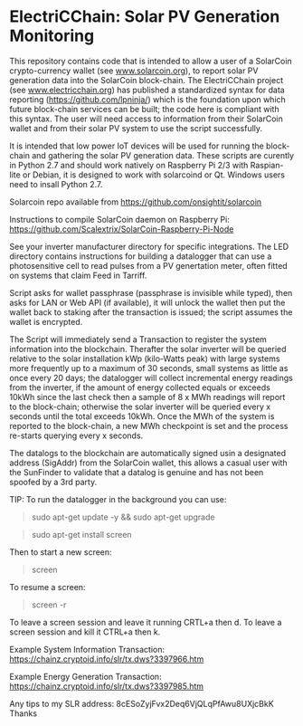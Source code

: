 # ElectriCChain: Solar PV Generation Monitoring

This repository contains code that is intended to allow a user of a SolarCoin crypto-currency wallet (see www.solarcoin.org), to report solar PV generation data into the SolarCoin block-chain.  The ElectriCChain project (see www.electricchain.org) has published a standardized syntax for data reporting (https://github.com/lpninja/) which is the foundation upon which future block-chain services can be built; the code here is compliant with this syntax.  The user will need access to information from their SolarCoin wallet and from their solar PV system to use the script successfully. 

It is intended that low power IoT devices will be used for running the block-chain and gathering the solar PV generation data.  These scripts are curently in Python 2.7 and should work natively on Raspberry Pi 2/3 with Raspian-lite or Debian, it is designed to work with solarcoind or Qt.  Windows users need to insall Python 2.7.  


Solarcoin repo available from https://github.com/onsightit/solarcoin

Instructions to compile SolarCoin daemon on Raspberry Pi: https://github.com/Scalextrix/SolarCoin-Raspberry-Pi-Node

See your inverter manufacturer directory for specific integrations.  The LED directory contains instructions for building a datalogger that can use a photosensitive cell to read pulses from a PV genertation meter, often fitted on systems that claim Feed in Tarriff.

Script asks for wallet passphrase (passphrase is invisible while typed), then asks for LAN or Web API (if available), it will unlock the wallet then put the wallet back to staking after the transaction is issued; the  script assumes the wallet is encrypted.

The Script will immediately send a Transaction to register the system information into the blockchain.  Therafter the solar inverter will be queried relative to the solar installation kWp (kilo-Watts peak) with large systems more frequently up to a maximum of 30 seconds, small systems as little as once every 20 days; the datalogger will collect incremental energy readings from the inverter, if the amount of energy collected equals or exceeds 10kWh since the last check then a sample of 8 x MWh readings will report to the block-chain; otherwise the solar inverter will be queried every x seconds until the total exceeds 10kWh.  Once the MWh of the system is reported to the block-chain, a new MWh checkpoint is set and the process re-starts querying every x seconds.

The datalogs to the blockchain are automatically signed usin a designated address (SigAddr) from the SolarCoin wallet, this allows a casual user with the SunFinder to validate that a datalog is genuine and has not been spoofed by a 3rd party. 

TIP: To run the datalogger in the background you can use:
> sudo apt-get update -y && sudo apt-get upgrade

> sudo apt-get install screen

Then to start a new screen:
> screen

To resume a screen:
> screen -r

To leave a screen session and leave it running CRTL+a then d.
To leave a screen session and kill it CTRL+a then k.

Example System Information Transaction: https://chainz.cryptoid.info/slr/tx.dws?3397966.htm

Example Energy Generation Transaction: https://chainz.cryptoid.info/slr/tx.dws?3397985.htm

Any tips to my SLR address: 8cESoZyjFvx2Deq6VjQLqPfAwu8UXjcBkK  Thanks
